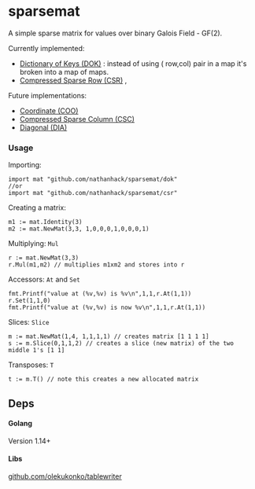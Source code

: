 # sparsemat

A simple sparse matrix for values over binary Galois Field - GF(2).

Currently implemented:

* [Dictionary of Keys (DOK)](https://en.wikipedia.org/wiki/Sparse_matrix#Dictionary_of_keys_(DOK)) : instead of using (
  row,col) pair in a map it's broken into a map of maps.
* [Compressed Sparse Row (CSR)](https://en.wikipedia.org/wiki/Sparse_matrix#Compressed_sparse_row_(CSR,_CRS_or_Yale_format))
  ,

Future implementations:

* [Coordinate (COO)](https://en.wikipedia.org/wiki/Sparse_matrix#Coordinate_list_(COO))
* [Compressed Sparse Column (CSC)](https://en.wikipedia.org/wiki/Sparse_matrix#Compressed_sparse_column_(CSC_or_CCS))
* [Diagonal (DIA)](https://en.wikipedia.org/wiki/Sparse_matrix#Diagonal)

### Usage

Importing:

```
import mat "github.com/nathanhack/sparsemat/dok"
//or 
import mat "github.com/nathanhack/sparsemat/csr"
```

Creating a matrix:

```
m1 := mat.Identity(3)
m2 := mat.NewMat(3,3, 1,0,0,0,1,0,0,0,1)
```

Multiplying: `Mul`

```
r := mat.NewMat(3,3)
r.Mul(m1,m2) // multiplies m1xm2 and stores into r
```

Accessors: `At` and `Set`

```
fmt.Printf("value at (%v,%v) is %v\n",1,1,r.At(1,1))
r.Set(1,1,0)
fmt.Printf("value at (%v,%v) is now %v\n",1,1,r.At(1,1))
```

Slices: `Slice`

```
m := mat.NewMat(1,4, 1,1,1,1) // creates matrix [1 1 1 1]
s := m.Slice(0,1,1,2) // creates a slice (new matrix) of the two middle 1's [1 1]
```

Transposes: `T`

```
t := m.T() // note this creates a new allocated matrix
```

## Deps

#### Golang

Version 1.14+

#### Libs

[github.com/olekukonko/tablewriter](github.com/olekukonko/tablewriter)



